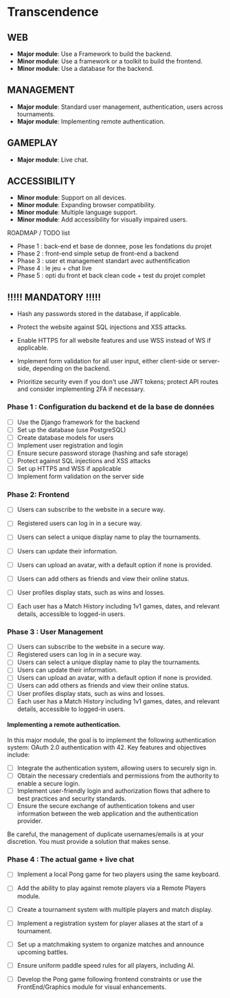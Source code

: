# Transcendence
## WEB

- **Major module**: Use a Framework to build the backend.
- **Minor module**: Use a framework or a toolkit to build the frontend.
- **Minor module**: Use a database for the backend.

## MANAGEMENT

- **Major module**: Standard user management, authentication, users across tournaments.
- **Major module**: Implementing remote authentication.

## GAMEPLAY

- **Major module**: Live chat.

## ACCESSIBILITY

- **Minor module**: Support on all devices.
- **Minor module**: Expanding browser compatibility.
- **Minor module**: Multiple language support.
- **Minor module**: Add accessibility for visually impaired users.       


ROADMAP / TODO list 

- Phase 1 : back-end et base de donnee, pose les fondations du projet
- Phase 2 : front-end simple setup de front-end a backend
- Phase 3 : user et management standart avec authentification
- Phase 4 : le jeu + chat live
- Phase 5 : opti du front et back clean code + test du projet complet

## !!!!! MANDATORY !!!!!
- Hash any passwords stored in the database, if applicable.

- Protect the website against SQL injections and XSS attacks.

- Enable HTTPS for all website features and use WSS instead of WS if applicable.

- Implement form validation for all user input, either client-side or server-side, depending on the backend.

- Prioritize security even if you don't use JWT tokens; protect API routes and consider implementing 2FA if necessary.



### Phase 1 : Configuration du backend et de la base de données

- [ ] Use the Django framework for the backend
- [ ] Set up the database (use PostgreSQL)
- [ ] Create database models for users
- [ ] Implement user registration and login
- [ ] Ensure secure password storage (hashing and safe storage)
- [ ] Protect against SQL injections and XSS attacks
- [ ] Set up HTTPS and WSS if applicable
- [ ] Implement form validation on the server side

### Phase 2: Frontend

- [ ] Users can subscribe to the website in a secure way.
- [ ] Registered users can log in in a secure way.
- [ ] Users can select a unique display name to play the tournaments.
- [ ] Users can update their information.
- [ ] Users can upload an avatar, with a default option if none is provided.
- [ ] Users can add others as friends and view their online status.
- [ ] User profiles display stats, such as wins and losses.
- [ ] Each user has a Match History including 1v1 games, dates, and relevant details, accessible to logged-in users.


### Phase 3 :  User Management

- [ ] Users can subscribe to the website in a secure way.
- [ ] Registered users can log in in a secure way.
- [ ] Users can select a unique display name to play the tournaments.
- [ ] Users can update their information.
- [ ] Users can upload an avatar, with a default option if none is provided.
- [ ] Users can add others as friends and view their online status.
- [ ] User profiles display stats, such as wins and losses.
- [ ] Each user has a Match History including 1v1 games, dates, and relevant details, accessible to logged-in users.

#### Implementing a remote authentication.
In this major module, the goal is to implement the following authentication system:
OAuth 2.0 authentication with 42. Key features and objectives include:

- [ ] Integrate the authentication system, allowing users to securely sign in.
- [ ] Obtain the necessary credentials and permissions from the authority to enable a secure login.
- [ ] Implement user-friendly login and authorization flows that adhere to best practices and security standards.
- [ ] Ensure the secure exchange of authentication tokens and user information between the web application and the authentication provider.

Be careful, the management of duplicate usernames/emails is at your discretion. You must provide a solution that makes sense.

### Phase 4 : The actual game + live chat 

- [ ] Implement a local Pong game for two players using the same keyboard.
- [ ] Add the ability to play against remote players via a Remote Players module.
- [ ] Create a tournament system with multiple players and match display.
- [ ] Implement a registration system for player aliases at the start of a tournament.
- [ ] Set up a matchmaking system to organize matches and announce upcoming battles.
- [ ] Ensure uniform paddle speed rules for all players, including AI.
- [ ] Develop the Pong game following frontend constraints or use the FrontEnd/Graphics module for visual enhancements.


